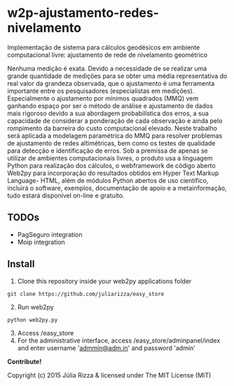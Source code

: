 # w2p-ajustamento-redes-nivelamento
Implementação de sistema para cálculos geodésicos em ambiente computacional livre: ajustamento de rede de nivelamento geométrico

Nenhuma medição é exata. Devido a necessidade de se realizar uma grande
quantidade de medições para se obter uma média representativa do real valor
da grandeza observada, que o ajustamento é uma ferramenta importante entre
os pesquisadores (especialistas em medições). Especialmente o ajustamento
por mínimos quadrados (MMQ) vem ganhando espaço por ser o método de
análise e ajustamento de dados mais rigoroso devido a sua abordagem
probabilística dos erros, a sua capacidade de considerar a ponderação de cada
observação e ainda pelo rompimento da barreira do custo computacional
elevado. Neste trabalho será aplicada a modelagem paramétrica do MMQ para
resolver problemas de ajustamento de redes altimétricas, bem como os testes
de qualidade para detecção e identificação de erros. Sob a premissa de apenas
se utilizar de ambientes computacionais livres, o produto usa a linguagem
Python para realização dos cálculos, o webframework de código aberto
Web2py para incorporação do resultados obtidos em Hyper Text Markup
Language- HTML, além de módulos Python abertos de uso científico, incluirá o
software, exemplos, documentação de apoio e a metainformação, tudo estará
disponível on-line e gratuito.

## TODOs

 *   PagSeguro integration
 *   Moip integration

## Install
1. Clone this repository inside your web2py applications folder
```
git clone https://github.com/juliarizza/easy_store
```
2. Run web2py
```
python web2py.py
```
3. Access /easy_store
4. For the administrative interface, access /easy_store/adminpanel/index and enter username 'admmin@adm.in' and password 'admin'

**Contribute!**

Copyright (c) 2015 Júlia Rizza & licensed under The MIT License (MIT)
